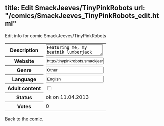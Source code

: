 title: Edit SmackJeeves/TinyPinkRobots
url: "/comics/SmackJeeves_TinyPinkRobots_edit.html"
---
Edit info for comic SmackJeeves/TinyPinkRobots

<form name="comic" action="http://gaepostmail.appengine.com/comic" name="post">
<table class="comicinfo">
<tr>
<th>Description</th><td><textarea name="description">Featuring me, my beatnik lumberjack husband, mild cat torture, dancing and the occasional tiny robot. Updates Monday &amp; Wednesday!</textarea></td>
</tr>
<tr>
<th>Website</th><td><input type="text" name="url" value="http://tinypinkrobots.smackjeeves.com/comics/"/></td>
</tr>
<tr>
<th>Genre</th><td><input type="text" name="genre" value="Other"/></td>
</tr>
<tr>
<th>Language</th><td><input type="text" name="language" value="English"/></td>
</tr>
<tr>
<th>Adult content</th><td><input type="checkbox" name="adult" value="adult" /></td>
</tr>
<tr>
<th>Status</th><td>ok on 11.04.2013</td>
</tr>
<tr>
<th>Votes</th><td>0</div></td>
</tr>
</table>
</form>

Back to the [comic](/comics/SmackJeeves_TinyPinkRobots.html).
